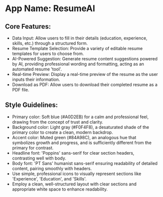 # **App Name**: ResumeAI

## Core Features:

- Data Input: Allow users to fill in their details (education, experience, skills, etc.) through a structured form.
- Resume Template Selection: Provide a variety of editable resume templates for users to choose from.
- AI-Powered Suggestion: Generate resume content suggestions powered by AI, providing professional wording and formatting, acting as an automated resume 'tool'.
- Real-time Preview: Display a real-time preview of the resume as the user inputs their information.
- Download as PDF: Allow users to download their completed resume as a PDF file.

## Style Guidelines:

- Primary color: Soft blue (#A0D2EB) for a calm and professional feel, drawing from the concept of trust and clarity.
- Background color: Light gray (#F0F4F8), a desaturated shade of the primary color to create a clean, modern backdrop.
- Accent color: Muted green (#84A98C), an analogous hue that symbolizes growth and progress, and is sufficiently different from the primary for contrast.
- Headline font: 'Poppins' sans-serif for clear section headers, contrasting well with body.
- Body font: 'PT Sans' humanist sans-serif ensuring readability of detailed content, pairing smoothly with headers.
- Use simple, professional icons to visually represent sections like 'Experience', 'Education', and 'Skills'.
- Employ a clean, well-structured layout with clear sections and appropriate white space to enhance readability.